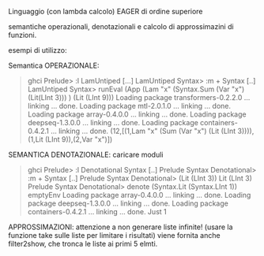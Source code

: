 Linguaggio (con lambda calcolo) EAGER di ordine superiore

semantiche operazionali, denotazionali e calcolo di approssimazini di funzioni.


esempi di utilizzo:

Semantica OPERAZIONALE:
> ghci
Prelude> :l LamUntiped
[...]
LamUntiped Syntax> :m + Syntax
[..]
LamUntiped Syntax> runEval (App (Lam "x" (Syntax.Sum (Var "x") (Lit(LInt 3)))  ) (Lit (LInt 9)))
Loading package transformers-0.2.2.0 ... linking ... done.
Loading package mtl-2.0.1.0 ... linking ... done.
Loading package array-0.4.0.0 ... linking ... done.
Loading package deepseq-1.3.0.0 ... linking ... done.
Loading package containers-0.4.2.1 ... linking ... done.
(12,[(1,Lam "x" (Sum (Var "x") (Lit (LInt 3)))),(1,Lit (LInt 9)),(2,Var "x")])

SEMANTICA DENOTAZIONALE:
caricare moduli
> ghci
Prelude> :l Denotational Syntax
[..]
Prelude Syntax Denotational> :m + Syntax 
[..]
Prelude Syntax Denotational> (Lit (LInt 3))
Lit (LInt 3)
Prelude Syntax Denotational> denote (Syntax.Lit (Syntax.LInt 1)) emptyEnv 
Loading package array-0.4.0.0 ... linking ... done.
Loading package deepseq-1.3.0.0 ... linking ... done.
Loading package containers-0.4.2.1 ... linking ... done.
Just 1


APPROSSIMAZIONI:
attenzione a non generare liste infinite! (usare la funzione take sulle liste per limitare i risultati)
viene fornita anche filter2show, che tronca le liste ai primi 5 elmti.

